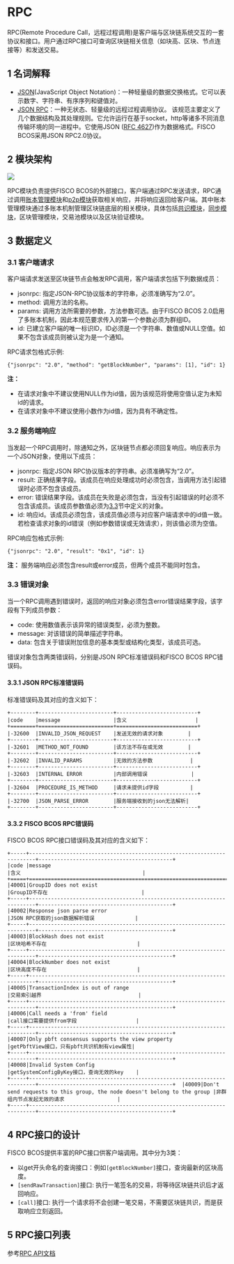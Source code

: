 # RPC
RPC(Remote Procedure Call，远程过程调用)是客户端与区块链系统交互的一套协议和接口。用户通过RPC接口可查询区块链相关信息（如块高、区块、节点连接等）和发送交易。

## 1 名词解释
- [JSON](http://json.org/)(JavaScript Object Notation)：一种轻量级的数据交换格式。它可以表示数字、字符串、有序序列和键值对。    
- [JSON RPC](https://www.jsonrpc.org/specification)：一种无状态、轻量级的远程过程调用协议。 该规范主要定义了几个数据结构及其处理规则。它允许运行在基于socket，http等诸多不同消息传输环境的同一进程中。它使用JSON ([RFC 4627](http://www.ietf.org/rfc/rfc4627.txt))作为数据格式。FISCO BCOS采用JSON RPC2.0协议。

## 2 模块架构
 ![](../../images/rpc/rpc.png)
 
 RPC模块负责提供FISCO BCOS的外部接口，客户端通过RPC发送请求，RPC通过调用[账本管理模块](architecture/group.md)和[p2p模块](p2p/P2P.md)获取相关响应，并将响应返回给客户端。其中账本管理模块通过多账本机制管理区块链底层的相关模块，具体包括[共识模块](consensus/index.html)，[同步模块](sync/sync.md)，区块管理模块，交易池模块以及区块验证模块。

## 3 数据定义
### 3.1 客户端请求
客户端请求发送至区块链节点会触发RPC调用，客户端请求包括下列数据成员：   
- jsonrpc: 指定JSON-RPC协议版本的字符串，必须准确写为“2.0”。         
- method: 调用方法的名称。          
- params: 调用方法所需要的参数，方法参数可选。由于FISCO BCOS 2.0启用了多账本机制，因此本规范要求传入的第一个参数必须为群组ID。
- id: 已建立客户端的唯一标识ID，ID必须是一个字符串、数值或NULL空值。如果不包含该成员则被认定为是一个通知。

RPC请求包格式示例:
```
{"jsonrpc": "2.0", "method": "getBlockNumber", "params": [1], "id": 1}
```
**注：**       
- 在请求对象中不建议使用NULL作为id值，因为该规范将使用空值认定为未知id的请求。 
- 在请求对象中不建议使用小数作为id值，因为具有不确定性。

### 3.2 服务端响应
当发起一个RPC调用时，除通知之外，区块链节点都必须回复响应。响应表示为一个JSON对象，使用以下成员：
- jsonrpc: 指定JSON RPC协议版本的字符串。必须准确写为“2.0”。       
- result: 正确结果字段。该成员在响应处理成功时必须包含，当调用方法引起错误时必须不包含该成员。  
- error: 错误结果字段。该成员在失败是必须包含，当没有引起错误的时必须不包含该成员。该成员参数值必须为[3.3](#id6)节中定义的对象。     
- id: 响应id。该成员必须包含，该成员值必须与对应客户端请求中的id值一致。若检查请求对象的id错误（例如参数错误或无效请求），则该值必须为空值。     

RPC响应包格式示例:
```
{"jsonrpc": "2.0", "result": "0x1", "id": 1}
```
**注：**
服务端响应必须包含result或error成员，但两个成员不能同时包含。

### 3.3 错误对象
当一个RPC调用遇到错误时，返回的响应对象必须包含error错误结果字段，该字段有下列成员参数：

- code: 使用数值表示该异常的错误类型，必须为整数。          
- message: 对该错误的简单描述字符串。   
- data: 包含关于错误附加信息的基本类型或结构化类型，该成员可选。        

错误对象包含两类错误码，分别是JSON RPC标准错误码和FISCO BCOS RPC错误码。
#### 3.3.1 JSON RPC标准错误码    
    
标准错误码及其对应的含义如下：  


```eval_rst
+--------+------------------------+--------------------------+      
|code    |message                 |含义                      |
+========+========================+==========================+ 
|-32600  |INVALID_JSON_REQUEST    |发送无效的请求对象        |
+--------+------------------------+--------------------------+ 
|-32601  |METHOD_NOT_FOUND        |该方法不存在或无效        |
+--------+------------------------+--------------------------+ 
|-32602  |INVALID_PARAMS          |无效的方法参数            |
+--------+------------------------+--------------------------+ 
|-32603  |INTERNAL ERROR          |内部调用错误              |
+--------+------------------------+--------------------------+ 
|-32604  |PROCEDURE_IS_METHOD     |请求未提供id字段          |
+--------+------------------------+--------------------------+ 
|-32700  |JSON_PARSE_ERROR        |服务端接收到的json无法解析|
+--------+------------------------+--------------------------+ 

```

#### 3.3.2 FISCO BCOS RPC错误码    
FISCO BCOS RPC接口错误码及其对应的含义如下：


```eval_rst
+-----+------------------------------------------------------------------------+-------------------------------------------+   
|code |message                                                                 |含义                                       |
+=====+========================================================================+===========================================+ 
|40001|GroupID does not exist                                                  |GroupID不存在                              |
+-----+------------------------------------------------------------------------+-------------------------------------------+ 
|40002|Response json parse error                                               |JSON RPC获取的json数据解析错误             |
+-----+------------------------------------------------------------------------+-------------------------------------------+ 
|40003|BlockHash does not exist                                                |区块哈希不存在                             |
+-----+------------------------------------------------------------------------+-------------------------------------------+ 
|40004|BlockNumber does not exist                                              |区块高度不存在                             |
+-----+------------------------------------------------------------------------+-------------------------------------------+ 
|40005|TransactionIndex is out of range                                        |交易索引越界                               |
+-----+------------------------------------------------------------------------+-------------------------------------------+ 
|40006|Call needs a 'from' field                                               |call接口需要提供from字段                   |
+-----+------------------------------------------------------------------------+-------------------------------------------+ 
|40007|Only pbft consensus supports the view property                          |getPbftView接口，只有pbft共识机制有view属性|
+-----+------------------------------------------------------------------------+-------------------------------------------+ 
|40008|Invalid System Config                                                   |getSystemConfigByKey接口，查询无效的key    |
+-----+------------------------------------------------------------------------+-------------------------------------------+  |40009|Don't send requests to this group, the node doesn't belong to the group |非群组内节点发起无效的请求                 |
+-----+------------------------------------------------------------------------+-------------------------------------------+  

```


## 4 RPC接口的设计
FISCO BCOS提供丰富的RPC接口供客户端调用。其中分为3类：
- 以get开头命名的查询接口：例如`[getBlockNumber]`接口，查询最新的区块高度。
- `[sendRawTransaction]`接口: 执行一笔签名的交易，将等待区块链共识后才返回响应。
- `[call]`接口: 执行一个请求将不会创建一笔交易，不需要区块链共识，而是获取响应立刻返回。

## 5 RPC接口列表
参考[RPC API文档](../api.md)
